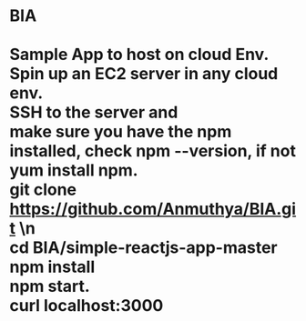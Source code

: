 # BIA <br /> <br /> **Sample App to host on cloud Env.**<br /> Spin up an EC2 server in any cloud env.<br /> SSH to the server and  <br /> make sure you have the npm installed, check npm --version, if not yum install npm. <br /> git clone https://github.com/Anmuthya/BIA.git \n <br /> cd BIA/simple-reactjs-app-master  <br /> npm install  <br /> npm start.  <br /> curl localhost:3000
